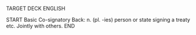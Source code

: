 TARGET DECK
ENGLISH

START
Basic
Co-signatory
Back: n. (pl. -ies) person or state signing a treaty etc. Jointly with others.
END

